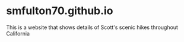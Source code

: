 # smfulton70.github.io
This is a website that shows details of Scott's scenic hikes throughout California
